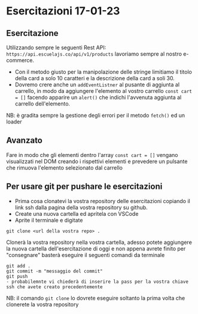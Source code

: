 # Esercitazioni 17-01-23

## Esercitazione

Utilizzando sempre le seguenti Rest API: `https://api.escuelajs.co/api/v1/products` lavoriamo sempre al nostro e-commerce.

- Con il metodo giusto per la manipolazione delle stringe limitiamo il titolo della card a solo 10 caratteri e la descrizione della card a soli 30.
- Dovremo crere anche un `addEventListner` al pusante di aggiunta al carrello, in modo da aggiungere l'elemento al vostro carrello `const cart = []` facendo apparire un `alert()` che indichi l'avvenuta aggiunta al carrello dell'elemento.

NB: è gradita sempre la gestione degli errori per il metodo `fetch()` ed un loader

## Avanzato

Fare in modo che gli elementi dentro l'array `const cart = []` vengano visualizzati nel DOM creando i rispettivi elementi e prevedere un pulsante che rimuova l'elemento selezionato dal carrello

## Per usare git per pushare le esercitazioni

- Prima cosa clonatevi la vostra repository delle esercitazioni copiando il link ssh dalla pagina della vostra repository su github.
- Create una nuova cartella ed apritela con VSCode
- Aprite il terminale e digitate

```
git clone <url della vostra repo> .
```

Clonerà la vostra repository nella vostra cartella, adesso potete aggiungere la nuova cartella dell'esercitazione di oggi e non appena avrete finito per "consegnare" basterà eseguire il seguenti comandi da terminale

```
git add .
git commit -m "messaggio del commit"
git push
- probabilemnte vi chiederà di inserire la pass per la vostra chiave ssh che avete creato precedentemente
```

NB: il comando `git clone` lo dovrete eseguire soltanto la prima volta che clonerete la vostra repository
